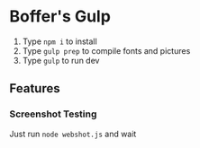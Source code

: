 # Boffer's Gulp
1. Type `npm i` to install
2. Type `gulp prep` to compile fonts and pictures
3. Type `gulp` to run dev

## Features

### Screenshot Testing
Just run `node webshot.js` and wait
